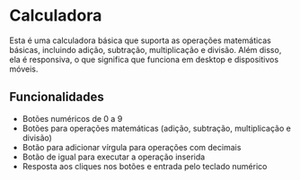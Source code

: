 # Calculadora

Esta é uma calculadora básica que suporta as operações matemáticas básicas, incluindo adição, subtração, multiplicação e divisão. Além disso, ela é responsiva, o que significa que funciona em desktop e dispositivos móveis.

## Funcionalidades

- Botões numéricos de 0 a 9
- Botões para operações matemáticas (adição, subtração, multiplicação e divisão)
- Botão para adicionar vírgula para operações com decimais
- Botão de igual para executar a operação inserida
- Resposta aos cliques nos botões e entrada pelo teclado numérico